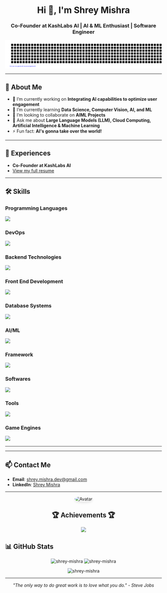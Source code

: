 <h1 align="center">Hi 👋, I'm Shrey Mishra</h1>
<h3 align="center">Co-Founder at KashLabs AI | AI & ML Enthusiast | Software Engineer</h3>

![gitartwork](gitartwork.svg)

---

## 🚀 About Me
- 🔭 I’m currently working on **Integrating AI capabilities to optimize user engagement**
- 🌱 I’m currently learning **Data Science, Computer Vision, AI, and ML**
- 👯 I’m looking to collaborate on **AIML Projects**
- 💬 Ask me about **Large Language Models (LLM), Cloud Computing, Artificial Intelligence & Machine Learning**
- ⚡ Fun fact: **AI's gonna take over the world!**

---

## 📄 Experiences
- **Co-Founder at KashLabs AI**  
- [View my full resume](https://drive.google.com/file/d/14O4oVN6HEjzotuLcE1KcLe0Q0DglqXHf/view?usp=sharing)

---

## 🛠️ Skills

### Programming Languages
<img src="https://skillicons.dev/icons?i=python,java,javascript,c,cpp" />

### DevOps
<img src="https://skillicons.dev/icons?i=aws,azure,gcp,bash,docker" />

### Backend Technologies
<img src="https://skillicons.dev/icons?i=nodejs,nginx,flask,firebase" />

### Front End Development
<img src="https://skillicons.dev/icons?i=html,css,bootstrap,react" />

### Database Systems
<img src="https://skillicons.dev/icons?i=mongodb,mysql" />

### AI/ML
<img src="https://skillicons.dev/icons?i=tensorflow,pytorch,opencv,scikitlearn" />

### Framework
<img src="https://skillicons.dev/icons?i=django" />

### Softwares
<img src="https://skillicons.dev/icons?i=illustrator,photoshop,postman" />

### Tools
<img src="https://skillicons.dev/icons?i=fastapi,git,github,pycharm,eclipse,vscode,ubuntu" />

### Game Engines
<img src="https://skillicons.dev/icons?i=unreal" />

---



---

## 📫 Contact Me
- **Email**: [shrey.mishra.dev@gmail.com](mailto:shrey.mishra.dev@gmail.com)  
- **LinkedIn**: [Shrey Mishra](https://linkedin.com/in/-shrey-mishra)

---
<!-- Avatar -->
<p align="center">
  <img src="your-avatar.png" alt="Avatar" style="border-radius: 50%; width: 150px; height: 150px; box-shadow: 0 4px 8px rgba(0,0,0,0.1);" />
</p>


<!-- Trophies -->
<h2 align="center">🏆 Achievements 🏆</h2>
<p align="center">
  <img src="https://github-profile-trophy.vercel.app/?username=yourusername&theme=radical" />
</p>

## 📊 GitHub Stats
<p align="center">
  <img src="https://github-readme-stats.vercel.app/api/top-langs?username=shrey-mishra&show_icons=true&locale=en&layout=compact&theme=dracula" alt="shrey-mishra" />
  <img src="https://github-readme-stats.vercel.app/api?username=shrey-mishra&show_icons=true&locale=en&theme=dracula" alt="shrey-mishra" />
</p>
<p align="center">
  <img src="https://github-readme-streak-stats.herokuapp.com/?user=shrey-mishra&theme=dracula" alt="shrey-mishra" />
</p>

---

<p align="center"><em>"The only way to do great work is to love what you do." - Steve Jobs</em></p>
